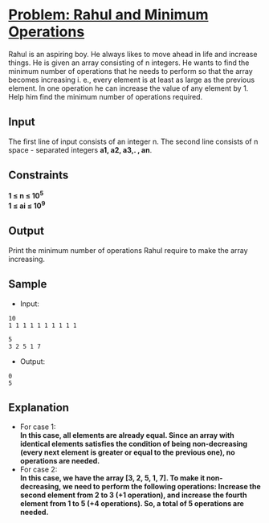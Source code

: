 # [Problem: Rahul and Minimum Operations](https://my.newtonschool.co/playground/code/jopzqhnkdeev)

Rahul is an aspiring boy. He always likes to move ahead in life and increase things. He is given an array consisting of n integers. He wants to find the minimum number of operations that he needs to perform so that the array becomes increasing i. e., every element is at least as large as the previous element. In one operation he can increase the value of any element by 1. Help him find the minimum number of operations required.

## Input

The first line of input consists of an integer n. The second line consists of n space - separated integers **a1, a2, a3,. , an**.


## Constraints

**1 ≤ n ≤ 10<sup>5</sup> <br>
1 ≤ ai ≤ 10<sup>9</sup>**

## Output

Print the minimum number of operations Rahul require to make the array increasing.

## Sample

- Input:
```
10
1 1 1 1 1 1 1 1 1 1

5
3 2 5 1 7
```

- Output:
```
0
5
```

## Explanation

- For case 1: <br> **In this case, all elements are already equal. Since an array with identical elements satisfies the condition of being non-decreasing (every next element is greater or equal to the previous one), no operations are needed.** <br>
- For case 2: <br> **In this case, we have the array [3, 2, 5, 1, 7]. To make it non-decreasing, we need to perform the following operations: Increase the second element from 2 to 3 (+1 operation), and increase the fourth element from 1 to 5 (+4 operations). So, a total of 5 operations are needed.**
